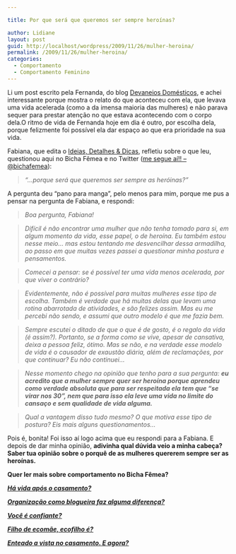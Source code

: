 ```yaml
---

title: Por que será que queremos ser sempre heroínas?

author: Lidiane
layout: post
guid: http://localhost/wordpress/2009/11/26/mulher-heroina/
permalink: /2009/11/26/mulher-heroina/
categories:
  - Comportamento
  - Comportamento Feminino
---
```

Li um post escrito pela Fernanda, do blog <a href="http://devaneiosdomesticos.blogspot.com/" target="_blank">Devaneios Domésticos</a>, e achei interessante porque mostra o relato do que aconteceu com ela, que levava uma vida acelerada (como a da imensa maioria das mulheres) e não parava sequer para prestar atenção no que estava acontecendo com o corpo dela.O ritmo de vida de Fernanda hoje em dia é outro, por escolha dela, porque felizmente foi possível ela dar espaço ao que era prioridade na sua vida.

Fabiana, que edita o <a href="http://ideiasdetalhesedicas.blogspot.com/" target="_blank">Ideias, Detalhes & Dicas</a>, refletiu sobre o que leu, questionou aqui no Bicha Fêmea e no Twitter (<a href="http://twitter.com/bichafemea" target="_blank">me segue aí!! &#8211; @bichafemea</a>):

> _“&#8230;porque será que queremos ser sempre as heróinas?”_

A pergunta deu “pano para manga”, pelo menos para mim, porque me pus a pensar na pergunta de Fabiana, e respondi:

> _Boa pergunta, Fabiana!_

> _Difícil é não encontrar uma mulher que não tenha tomado para si, em algum momento da vida, esse papel, o de heroína. Eu também estou nesse meio&#8230; mas estou tentando me desvencilhar dessa armadilha, ao passo em que muitas vezes passei a questionar minha postura e pensamentos._

> _Comecei a pensar: se é possível ter uma vida menos acelerada, por que viver o contrário?_ 

> _Evidentemente, não é possível para muitas mulheres esse tipo de escolha. Também é verdade que há muitas delas que levam uma rotina abarrotada de atividades, e são felizes assim. Mas eu me percebi não sendo, e assumi que outro modelo é que me fazia bem._ 

> _Sempre escutei o ditado de que o que é de gosto, é o regalo da vida (é assim?). Portanto, se a forma como se vive, apesar de cansativa, deixa a pessoa feliz, ótimo. Mas se não, e na verdade esse modelo de vida é o causador de exaustão diária, além de reclamações, por que continuar? Eu não continuei&#8230;_

> _Nesse momento chego na opinião que tenho para a sua pergunta: **eu acredito que a mulher sempre quer ser heroína porque aprendeu como verdade absoluta que para ser respeitada ela tem que “se virar nos 30”, nem que para isso ela leve uma vida no limite do cansaço e sem qualidade de vida alguma.**_ 

> _Qual a vantagem disso tudo mesmo? O que motiva esse tipo de postura? Eis mais alguns questionamentos&#8230;_

Pois é, bonita! Foi isso aí logo acima que eu respondi para a Fabiana. E depois de dar minha opinião, **adivinha qual dúvida veio a minha cabeça? Saber tua opinião sobre o porquê de as mulheres quererem sempre ser as heroínas.** 

**Quer ler mais sobre comportamento no Bicha Fêmea?**

**_<a href="http://www.trololodemulher.com.br/2010/06/30/casamento-2/" target="_self">Há vida após o casamento?</a>_**

**_<a href="http://www.trololodemulher.com.br/2010/06/11/organizacao-blogosfera/" target="_self">Organização como blogueira faz alguma diferença?</a>_**

**_<a href="http://www.trololodemulher.com.br/2010/05/21/auto-estima-confianca-mulher/" target="_self">Você é confiante?</a>_**

**_<a href="http://www.trololodemulher.com.br/2010/05/19/educacao-ecologica-criancas/" target="_self">Filho de ecomãe, ecofilho é?</a>_**

**_<a href="http://www.trololodemulher.com.br/2010/05/12/enteado-casamento/" target="_self">Enteado a vista no casamento. E agora?</a>_**